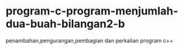# program-c-program-menjumlah-dua-buah-bilangan2-b
penambahan,pengurangan,pembagian dan perkalian program c++
